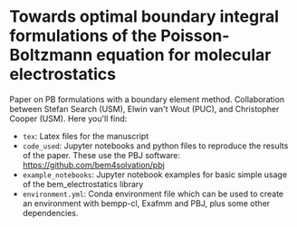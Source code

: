 # Towards optimal boundary integral formulations of the Poisson-Boltzmann equation for molecular electrostatics

Paper on PB formulations with a boundary element method. Collaboration between Stefan Search (USM), Elwin van't Wout (PUC), and Christopher Cooper (USM). Here you'll find:

* `tex`: Latex files for the manuscript
* `code_used`: Jupyter notebooks and python files to reproduce the results of the paper. These use the PBJ software: https://github.com/bem4solvation/pbj
* `example_notebooks`: Jupyter notebook examples for basic simple usage of the bem_electrostatics library
* `environment.yml`: Conda environment file which can be used to create an environment with bempp-cl, Exafmm and PBJ, plus some other dependencies.
